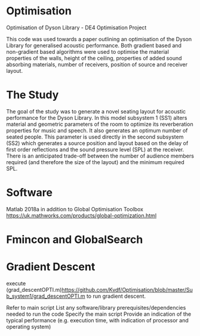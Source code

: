 # Optimisation
Optimisation of Dyson Library - DE4 Optimisation Project 

This code was used towards a paper outlining an optimisation of the Dyson Library for generalised acoustic performance. Both gradient based and non-gradient based algorithms were used to optimise the material properties of the walls, height of the ceiling, properties of added sound absorbing materials, number of receivers, position of source and receiver layout.

# The Study 

The goal of the study was to generate a novel seating layout for acoustic performance for the Dyson Library. In this model subsystem 1 (SS1) alters material and geometric parameters of the room to optimize its reverberation properties for music and speech. It also generates an optimum number of seated people. This parameter is used directly in the second subsystem (SS2) which generates a source position and layout based on the delay of first order reflections and the sound pressure level (SPL) at the receiver. There is an anticipated trade-off between the number of audience members required (and therefore the size of the layout) and the minimum required SPL.

# Software

Matlab 2018a in addition to Global Optimisation Toolbox https://uk.mathworks.com/products/global-optimization.html

# Fmincon and GlobalSearch


# Gradient Descent 

execute (grad_descentOPTI.m)https://github.com/Kvdf/Optimisation/blob/master/Sub_system1/grad_descentOPTI.m to run gradient descent. 


Refer to main script 
List any software/library prerequisites/dependencies needed to run the code
Specify the main script
Provide an indication of the typical performance (e.g. execution time, with indication of processor and operating system)
